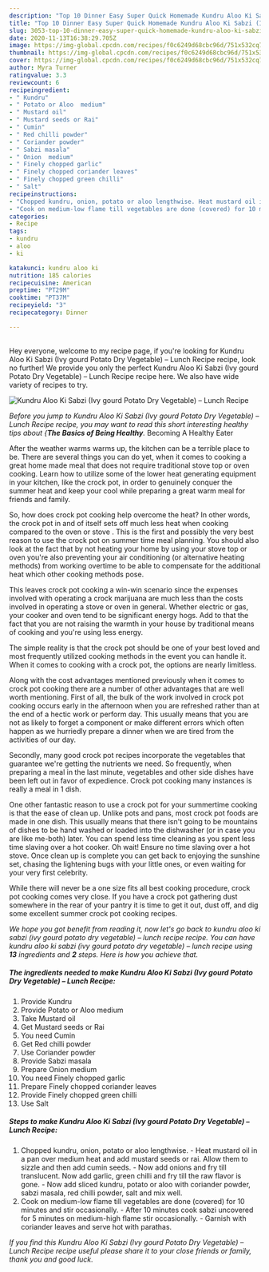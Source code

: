 ```yaml
---
description: "Top 10 Dinner Easy Super Quick Homemade Kundru Aloo Ki Sabzi (Ivy gourd Potato Dry Vegetable) – Lunch Recipe"
title: "Top 10 Dinner Easy Super Quick Homemade Kundru Aloo Ki Sabzi (Ivy gourd Potato Dry Vegetable) – Lunch Recipe"
slug: 3053-top-10-dinner-easy-super-quick-homemade-kundru-aloo-ki-sabzi-ivy-gourd-potato-dry-vegetable-lunch-recipe
date: 2020-11-13T16:38:29.705Z
image: https://img-global.cpcdn.com/recipes/f0c6249d68cbc96d/751x532cq70/kundru-aloo-ki-sabzi-ivy-gourd-potato-dry-vegetable-lunch-recipe-recipe-main-photo.jpg
thumbnail: https://img-global.cpcdn.com/recipes/f0c6249d68cbc96d/751x532cq70/kundru-aloo-ki-sabzi-ivy-gourd-potato-dry-vegetable-lunch-recipe-recipe-main-photo.jpg
cover: https://img-global.cpcdn.com/recipes/f0c6249d68cbc96d/751x532cq70/kundru-aloo-ki-sabzi-ivy-gourd-potato-dry-vegetable-lunch-recipe-recipe-main-photo.jpg
author: Myra Turner
ratingvalue: 3.3
reviewcount: 6
recipeingredient:
- " Kundru"
- " Potato or Aloo  medium"
- " Mustard oil"
- " Mustard seeds or Rai"
- " Cumin"
- " Red chilli powder"
- " Coriander powder"
- " Sabzi masala"
- " Onion  medium"
- " Finely chopped garlic"
- " Finely chopped coriander leaves"
- " Finely chopped green chilli"
- " Salt"
recipeinstructions:
- "Chopped kundru, onion, potato or aloo lengthwise. Heat mustard oil in a pan over medium heat and add mustard seeds or rai. Allow them to sizzle and then add cumin seeds. Now add onions and fry till translucent. Now add garlic, green chilli and fry till the raw flavor is gone. Now add sliced kundru, potato or aloo with coriander powder, sabzi masala, red chilli powder, salt and mix well."
- "Cook on medium-low flame till vegetables are done (covered) for 10 minutes and stir occasionally. After 10 minutes cook sabzi uncovered for 5 minutes on medium-high flame stir occasionally. Garnish with coriander leaves and serve hot with parathas."
categories:
- Recipe
tags:
- kundru
- aloo
- ki

katakunci: kundru aloo ki 
nutrition: 185 calories
recipecuisine: American
preptime: "PT29M"
cooktime: "PT37M"
recipeyield: "3"
recipecategory: Dinner

---
```

<br>
Hey everyone, welcome to my recipe page, if you're looking for Kundru Aloo Ki Sabzi (Ivy gourd Potato Dry Vegetable) – Lunch Recipe recipe, look no further! We provide you only the perfect Kundru Aloo Ki Sabzi (Ivy gourd Potato Dry Vegetable) – Lunch Recipe recipe here. We also have wide variety of recipes to try.
<br>


![Kundru Aloo Ki Sabzi (Ivy gourd Potato Dry Vegetable) – Lunch Recipe](https://img-global.cpcdn.com/recipes/f0c6249d68cbc96d/751x532cq70/kundru-aloo-ki-sabzi-ivy-gourd-potato-dry-vegetable-lunch-recipe-recipe-main-photo.jpg)

<i>Before you jump to Kundru Aloo Ki Sabzi (Ivy gourd Potato Dry Vegetable) – Lunch Recipe recipe, you may want to read this short interesting healthy tips about {<strong>The Basics of Being Healthy</strong>.</i>
Becoming A Healthy Eater


After the weather warms warms up, the kitchen can be a terrible place to be. There are several things you can do yet, when it comes to cooking a great home made meal that does not require traditional stove top or oven cooking. Learn how to utilize some of the lower heat generating equipment in your kitchen, like the crock pot, in order to genuinely conquer the summer heat and keep your cool while preparing a great warm meal for friends and family.

So, how does crock pot cooking help overcome the heat? In other words, the crock pot in and of itself sets off much less heat when cooking compared to the oven or stove . This is the first and possibly the very best reason to use the crock pot on summer time meal planning. You should also look at the fact that by not heating your home by using your stove top or oven you're also preventing your air conditioning (or alternative heating methods) from working overtime to be able to compensate for the additional heat which other cooking methods pose.

This leaves crock pot cooking a win-win scenario since the expenses involved with operating a crock marijuana are much less than the costs involved in operating a stove or oven in general. Whether electric or gas, your cooker and oven tend to be significant energy hogs. Add to that the fact that you are not raising the warmth in your house by traditional means of cooking and you're using less energy.

 The simple reality is that the crock pot should be one of your best loved and most frequently utilized cooking methods in the event you can handle it. When it comes to cooking with a crock pot, the options are nearly limitless.  



Along with the cost advantages mentioned previously when it comes to crock pot cooking there are a number of other advantages that are well worth mentioning. First of all, the bulk of the work involved in crock pot cooking occurs early in the afternoon when you are refreshed rather than at the end of a hectic work or perform day. This usually means that you are not as likely to forget a component or make different errors which often happen as we hurriedly prepare a dinner when we are tired from the activities of our day.

Secondly, many good crock pot recipes incorporate the vegetables that guarantee we're getting the nutrients we need. So frequently, when preparing a meal in the last minute, vegetables and other side dishes have been left out in favor of expedience. Crock pot cooking many instances is really a meal in 1 dish.

One other fantastic reason to use a crock pot for your summertime cooking is that the ease of clean up.  Unlike pots and pans, most crock pot foods are made in one dish. This usually means that there isn't going to be mountains of dishes to be hand washed or loaded into the dishwasher (or in case you are like me-both) later. You can spend less time cleaning as you spent less time slaving over a hot cooker. Oh wait! Ensure no time slaving over a hot stove. Once clean up is complete you can get back to enjoying the sunshine set, chasing the lightening bugs with your little ones, or even waiting for your very first celebrity.

While there will never be a one size fits all best cooking procedure, crock pot cooking comes very close. If you have a crock pot gathering dust somewhere in the rear of your pantry it is time to get it out, dust off, and dig some excellent summer crock pot cooking recipes.


<i>We hope you got benefit from reading it, now let's go back to kundru aloo ki sabzi (ivy gourd potato dry vegetable) – lunch recipe recipe. You can have kundru aloo ki sabzi (ivy gourd potato dry vegetable) – lunch recipe using <strong>13</strong> ingredients and <strong>2</strong> steps. Here is how you achieve that.
</i>

##### The ingredients needed to make Kundru Aloo Ki Sabzi (Ivy gourd Potato Dry Vegetable) – Lunch Recipe:

1. Provide  Kundru
1. Provide  Potato or Aloo  medium
1. Take  Mustard oil
1. Get  Mustard seeds or Rai
1. You need  Cumin
1. Get  Red chilli powder
1. Use  Coriander powder
1. Provide  Sabzi masala
1. Prepare  Onion  medium
1. You need  Finely chopped garlic
1. Prepare  Finely chopped coriander leaves
1. Provide  Finely chopped green chilli
1. Use  Salt


##### Steps to make Kundru Aloo Ki Sabzi (Ivy gourd Potato Dry Vegetable) – Lunch Recipe:

1. Chopped kundru, onion, potato or aloo lengthwise. - Heat mustard oil in a pan over medium heat and add mustard seeds or rai. Allow them to sizzle and then add cumin seeds. - Now add onions and fry till translucent. Now add garlic, green chilli and fry till the raw flavor is gone. - Now add sliced kundru, potato or aloo with coriander powder, sabzi masala, red chilli powder, salt and mix well.
1. Cook on medium-low flame till vegetables are done (covered) for 10 minutes and stir occasionally. - After 10 minutes cook sabzi uncovered for 5 minutes on medium-high flame stir occasionally. - Garnish with coriander leaves and serve hot with parathas.




<i>If you find this Kundru Aloo Ki Sabzi (Ivy gourd Potato Dry Vegetable) – Lunch Recipe recipe useful please share it to your close friends or family, thank you and good luck.</i>
